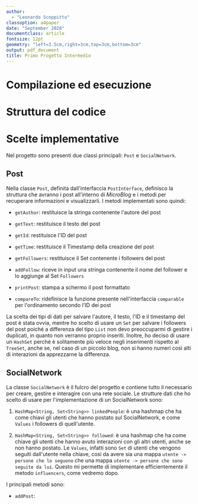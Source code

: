 ```yaml
--- 
author: 
  - "Leonardo Scoppitto"
classoption: a4paper
date: "September 2020"
documentclass: article
fontsize: 12pt
geometry: "left=3.5cm,right=3cm,top=3cm,bottom=3cm"
output: pdf_document
title: Primo Progetto Intermedio
---
```


# Compilazione ed esecuzione

# Struttura del codice

# Scelte implementative

Nel progetto sono presenti due classi principali: `Post` e  `SocialNetwork`.

## Post

Nella classe `Post`, definita dall'interfaccia `PostInterface`, definisco la struttura che avranno i post all'interno di *MicroBlog* e i metodi per recuperare informazioni e visualizzarli. I metodi implementati sono quindi:

* `getAuthor`: restituisce la stringa contenente l'autore del post

* `getText`: restituisce il testo del post

* `getId`: restituisce l'ID del post

* `getTime`: restituisce il Timestamp della creazione del post

* `getFollowers`: restituisce il Set contenente i followers del post

* `addFollow`: riceve in input una stringa contenente il nome del follower e lo aggiunge al Set `Followers`

* `printPost`: stampa a schermo il post formattato

* `compareTo`: ridefinisce la funzione presente nell'interfaccia `comparable` per l'ordinamento secondo l'ID dei post

La scelta dei tipi di dati per salvare l'autore, il testo, l'ID e il timestamp del post è stata ovvia, mentre ho scelto di usare un `Set` per salvare i followers del post poiché a differenza del tipo `List` non devo preoccuparmi di gestire i duplicati, in quanto non verranno proprio inseriti.
Inoltre, ho deciso di usare un `HashSet` perché è solitamente più veloce negli inserimenti rispetto al `TreeSet`, anche se, nel caso di un piccolo blog, non si hanno numeri così alti di interazioni da apprezzarne la differenza.

## SocialNetwork

La classe `SocialNetwork` è il fulcro del progetto e contiene tutto il necessario per creare, gestire e interagire con una rete sociale.
Le strutture dati che ho scelto di usare per l'implementazione di un SocialNetwork sono:

1. `HashMap<String, Set<String>> linkedPeople`: è una hashmap che ha come chiavi gli utenti che hanno postato sul SocialNetwork, e come `Values` i followers di quell'utente.

2. `HashMap<String, Set<String>> followed`: è una hashmap che ha come chiave gli utenti che hanno avuto interazioni con gli altri utenti, anche se non hanno postato. Le `Values`, infatti sono `Set` di utenti che vengono seguiti dall'utente nella chiave, così da avere sia una mappa `utente -> persone che lo seguono` che una mappa `utente -> persone che sono seguite da lui`. Questo mi permette di implementare efficientemente il metodo `influencers`, come vedremo dopo.

I principali metodi sono:

* `addPost`: 


